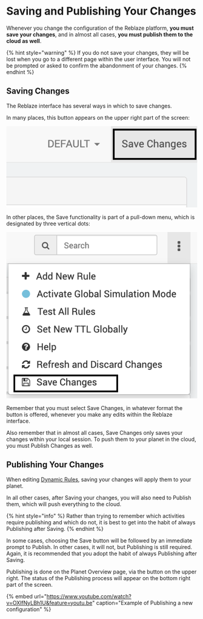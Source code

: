 # Saving and Publishing Your Changes

Whenever you change the configuration of the Reblaze platform, **you must save your changes**, and in almost all cases, **you must publish them to the cloud as well**.

{% hint style="warning" %}
If you do not save your changes, they will be lost when you go to a different page within the user interface. You will not be prompted or asked to confirm the abandonment of your changes.
{% endhint %}

## Saving Changes

The Reblaze interface has several ways in which to save changes.

In many places, this button appears on the upper right part of the screen:

![Visible Save Changes button](../../.gitbook/assets/save-changes-1.png)

In other places, the Save functionality is part of a pull-down menu, which is designated by three vertical dots:

![Save Changes functionality in the pull-down menu](../../.gitbook/assets/save-changes-2.png)

Remember that you must select Save Changes, in whatever format the button is offered, whenever you make any edits within the Reblaze interface.

Also remember that in almost all cases, Save Changes only saves your changes within your local session. To push them to your planet in the cloud, you must Publish Changes as well.

## Publishing Your Changes

When editing [Dynamic Rules](../security/dynamic-rules.md), saving your changes will apply them to your planet.

In all other cases, after Saving your changes, you will also need to Publish them, which will push everything to the cloud.

{% hint style="info" %}
Rather than trying to remember which activities require publishing and which do not, it is best to get into the habit of always Publishing after Saving.
{% endhint %}

In some cases, choosing the Save button will be followed by an immediate prompt to Publish. In other cases, it will not, but Publishing is still required. Again, it is recommended that you adopt the habit of always Publishing after Saving.

Publishing is done on the Planet Overview page, via the button on the upper right. The status of the Publishing process will appear on the bottom right part of the screen.

{% embed url="https://www.youtube.com/watch?v=OXlfNyLBh1U&feature=youtu.be" caption="Example of Publishing a new configuration" %}

